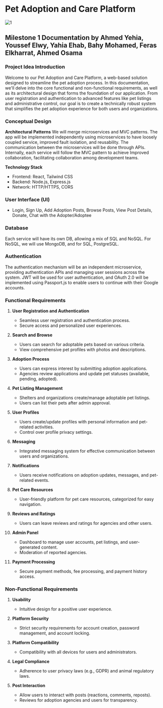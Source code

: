 # Pet Adoption and Care Platform

![1](https://github.com/AhmedHosny2/Staff-Help-Desk/assets/102544122/82f8a7d1-6f99-48d2-9994-c086e9343796)


## Milestone 1 Documentation by Ahmed Yehia, Youssef Elwy, Yahia Ehab, Bahy Mohamed, Feras Elkharrat, Ahmed Osama

### Project Idea Introduction
Welcome to our Pet Adoption and Care Platform, a web-based solution designed to streamline the pet adoption process. In this documentation, we'll delve into the core functional and non-functional requirements, as well as its architectural design that forms the foundation of our application. From user registration and authentication to advanced features like pet listings and administrative control, our goal is to create a technically robust system that simplifies the pet adoption experience for both users and organizations.

### Conceptual Design
**Architectural Patterns**
We will merge microservices and MVC patterns. The app will be implemented independently using microservices to have loosely coupled service, improved fault isolation, and reusability. The communication between the microservices will be done through APIs. Internally, each service will follow the MVC pattern to achieve Improved collaboration, facilitating collaboration among development teams.

**Technology Stack**
- Frontend: React, Tailwind CSS
- Backend: Node.js, Express.js
- Network: HTTP/HTTPS, CORS

### User Interface (UI)
- Login, Sign Up, Add Adoption Posts, Browse Posts, View Post Details, Donate, Chat with the Adopter/Adoptee

### Database
Each service will have its own DB, allowing a mix of SQL and NoSQL. For NoSQL, we will use MongoDB, and for SQL, PostgreSQL.

### Authentication
The authentication mechanism will be an independent microservice, providing authentication APIs and managing user sessions across the system. JWT will be used for user authentication, and OAuth 2.0 will be implemented using Passport.js to enable users to continue with their Google accounts.

### Functional Requirements
1. **User Registration and Authentication**
   - Seamless user registration and authentication process.
   - Secure access and personalized user experiences.

2. **Search and Browse**
   - Users can search for adoptable pets based on various criteria.
   - View comprehensive pet profiles with photos and descriptions.

3. **Adoption Process**
   - Users can express interest by submitting adoption applications.
   - Agencies review applications and update pet statuses (available, pending, adopted).

4. **Pet Listing Management**
   - Shelters and organizations create/manage adoptable pet listings.
   - Users can list their pets after admin approval.

5. **User Profiles**
   - Users create/update profiles with personal information and pet-related activities.
   - Control over profile privacy settings.

6. **Messaging**
   - Integrated messaging system for effective communication between users and organizations.

7. **Notifications**
   - Users receive notifications on adoption updates, messages, and pet-related events.

8. **Pet Care Resources**
   - User-friendly platform for pet care resources, categorized for easy navigation.

9. **Reviews and Ratings**
   - Users can leave reviews and ratings for agencies and other users.

10. **Admin Panel**
    - Dashboard to manage user accounts, pet listings, and user-generated content.
    - Moderation of reported agencies.

11. **Payment Processing**
    - Secure payment methods, fee processing, and payment history access.

### Non-Functional Requirements
1. **Usability**
   - Intuitive design for a positive user experience.

2. **Platform Security**
   - Strict security requirements for account creation, password management, and account locking.

3. **Platform Compatibility**
   - Compatibility with all devices for users and administrators.

4. **Legal Compliance**
   - Adherence to user privacy laws (e.g., GDPR) and animal regulatory laws.

5. **Post Interaction**
   - Allow users to interact with posts (reactions, comments, reposts).
   - Reviews for adoption agencies and users for transparency.
